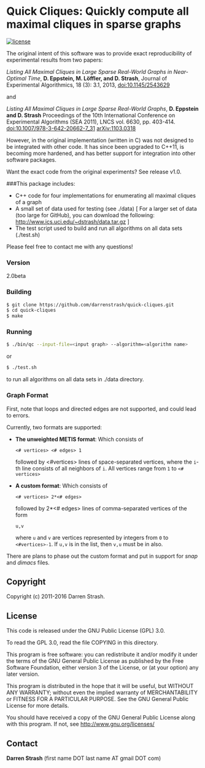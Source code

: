 # **Quick Cliques**: Quickly compute all maximal cliques in sparse graphs

[![license](https://img.shields.io/badge/license-GPL%20v3.0-blue.svg)](http://www.gnu.org/licenses/)

The original intent of this software was to provide exact reproducibility of experimental results from two papers:

*Listing All Maximal Cliques in Large Sparse Real-World Graphs in Near-Optimal Time*,
**D. Eppstein, M. Löffler, and D. Strash**,
Journal of Experimental Algorithmics, 18 (3): 3.1, 2013, 
[doi:10.1145/2543629](https://doi.org/10.1145/2543629)

and

*Listing All Maximal Cliques in Large Sparse Real-World Graphs*, 
**D. Eppstein and D. Strash**
Proceedings of the 10th International Conference on Experimental Algorithms (SEA 2011), LNCS vol. 6630, pp. 403-414.
[doi:10.1007/978-3-642-20662-7_31](https://doi.org/10.1007/978-3-642-20662-7_31)
[arXiv:1103.0318](https://arxiv.org/abs/1103.0318)

However, in the original implementation (written in C) was not designed to be integrated with other code. It has since been upgraded to C++11, is becoming more hardened, and has better support for integration into other software packages.

Want the exact code from the original experiments? See release v1.0.

###This package includes:

 - C++ code for four implementations for enumerating all maximal cliques of a graph
 - A small set of data used for testing (see ./data) [ For a larger set of data (too large for GitHub), you can download the following: http://www.ics.uci.edu/~dstrash/data.tar.gz ]
 - The test script used to build and run all algorithms on all data sets (./test.sh)

Please feel free to contact me with any questions!

### Version
2.0beta

### Building

```sh
$ git clone https://github.com/darrenstrash/quick-cliques.git
$ cd quick-cliques
$ make
```

### Running
```sh
$ ./bin/qc --input-file=<input graph> --algorithm=<algorithm name>
```

or

```sh
$ ./test.sh
```

to run all algorithms on all data sets in ./data directory.

### Graph Format

First, note that loops and directed edges are not supported, and could lead to errors.

Currently, two formats are supported:

 - **The unweighted METIS format**: Which consists of

   `<# vertices> <# edges> 1`

   followed by <#vertices> lines of space-separated vertices,  where the `i`-th line consists of 
   all neighbors of `i`. All vertices range from `1` to `<# vertices>`

 - **A custom format**: Which consists of

   `<# vertices> 2*<# edges>`

   followed by 2*<# edges> lines of comma-separated vertices of the form 
 
   `u,v`
 
   where `u` and `v` are vertices represented by integers from `0` to `<#vertices>-1`. If `u,v` is in the list, then `v,u` must be in also.

There are plans to phase out the custom format and put in support for *snap* and *dimacs* files.

Copyright
----

Copyright (c) 2011-2016 Darren Strash.


License
----

This code is released under the GNU Public License (GPL) 3.0.

To read the GPL 3.0, read the file COPYING in this directory.

This program is free software: you can redistribute it and/or modify
it under the terms of the GNU General Public License as published by
the Free Software Foundation, either version 3 of the License, or
(at your option) any later version.

This program is distributed in the hope that it will be useful,
but WITHOUT ANY WARRANTY; without even the implied warranty of
MERCHANTABILITY or FITNESS FOR A PARTICULAR PURPOSE.  See the
GNU General Public License for more details.

You should have received a copy of the GNU General Public License
along with this program.  If not, see <http://www.gnu.org/licenses/>

Contact
----

**Darren Strash** (first name DOT last name AT gmail DOT com)
